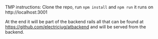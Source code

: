 TMP instructions: Clone the repo, run `npm install` and `npm run`
it runs on http://localhost:3001

At the end it will be part of the backend rails all that can be found at https://github.com/electricjug/atbackend
and will be served from the backend.

